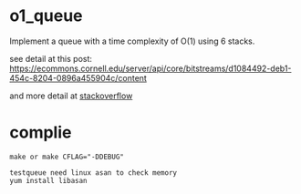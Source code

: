 # o1_queue
Implement a queue with a time complexity of O(1) using 6 stacks.

see detail at this post: https://ecommons.cornell.edu/server/api/core/bitstreams/d1084492-deb1-454c-8204-0896a455904c/content

and more detail at [stackoverflow](https://stackoverflow.com/questions/5538192/how-to-implement-a-queue-with-three-stacks)

# complie
    make or make CFLAG="-DDEBUG"

    testqueue need linux asan to check memory
    yum install libasan

